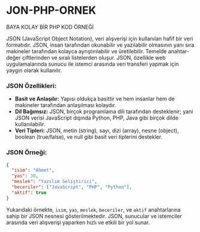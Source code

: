# JON-PHP-ORNEK
BAYA KOLAY BİR PHP KOD ÖRNEĞİ 

JSON (JavaScript Object Notation), veri alışverişi için kullanılan hafif bir veri formatıdır. JSON, insan tarafından okunabilir ve yazılabilir olmasının yanı sıra makineler tarafından kolayca ayrıştırılabilir ve üretilebilir. Temelde anahtar-değer çiftlerinden ve sıralı listelerden oluşur. JSON, özellikle web uygulamalarında sunucu ile istemci arasında veri transferi yapmak için yaygın olarak kullanılır.

### JSON Özellikleri:
- **Basit ve Anlaşılır:** Yapısı oldukça basittir ve hem insanlar hem de makineler tarafından anlaşılması kolaydır.
- **Dil Bağımsız:** JSON, birçok programlama dili tarafından desteklenir; yani JSON verisi JavaScript dışında Python, PHP, Java gibi birçok dilde kullanılabilir.
- **Veri Tipleri:** JSON, metin (string), sayı, dizi (array), nesne (object), boolean (true/false), ve null gibi basit veri tiplerini destekler.

### JSON Örneği:
```json
{
  "isim": "Ahmet",
  "yas": 30,
  "meslek": "Yazılım Geliştirici",
  "beceriler": ["JavaScript", "PHP", "Python"],
  "aktif": true
}
```

Yukarıdaki örnekte, `isim`, `yas`, `meslek`, `beceriler`, ve `aktif` anahtarlarına sahip bir JSON nesnesi gösterilmektedir. JSON, sunucular ve istemciler arasında veri alışverişi yaparken hızlı ve etkili bir yol sunar.
